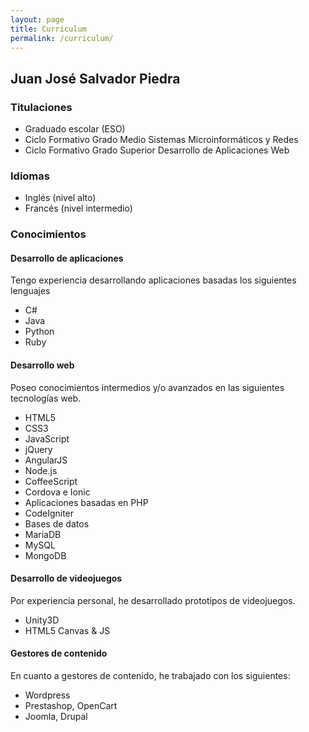 ```yaml
---
layout: page
title: Curriculum
permalink: /curriculum/
---
```


## Juan José Salvador Piedra

### Titulaciones
  * Graduado escolar (ESO)
  * Ciclo Formativo Grado Medio Sistemas Microinformáticos y Redes
  * Ciclo Formativo Grado Superior Desarrollo de Aplicaciones Web

### Idiomas
  * Inglés (nivel alto)
  * Francés (nivel intermedio)

### Conocimientos

#### Desarrollo de aplicaciones
Tengo experiencia desarrollando aplicaciones basadas los siguientes lenguajes
  * C#
  * Java
  * Python
  * Ruby
  
#### Desarrollo web
Poseo conocimientos intermedios y/o avanzados en las siguientes tecnologías web.
  * HTML5
  * CSS3
  * JavaScript
   * jQuery
   * AngularJS
   * Node.js
   * CoffeeScript
   * Cordova e Ionic
  * Aplicaciones basadas en PHP
   * CodeIgniter
  * Bases de datos 
   * MariaDB
   * MySQL
   * MongoDB

#### Desarrollo de videojuegos
Por experiencia personal, he desarrollado prototipos de videojuegos.
  * Unity3D
  * HTML5 Canvas & JS

#### Gestores de contenido
En cuanto a gestores de contenido, he trabajado con los siguientes:
  * Wordpress
  * Prestashop, OpenCart
  * Joomla, Drupal
